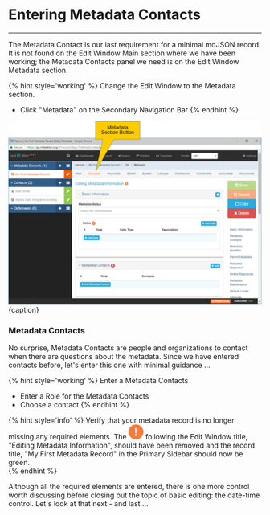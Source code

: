 # Entering Metadata Contacts
---

The <span class="md-panel">Metadata Contact</span> is our last requirement for a minimal mdJSON record.  It is not found on the <span class="md-window">Edit Window</span> <span class="md-section">Main</span> section where we have been working; the <span class="md-element">Metadata Contacts</span> panel we need is on the <span class="md-window">Edit Window</span> <span class="md-section">Metadata</span> section.

{% hint style='working' %}
  Change the <span class="md-window">Edit Window</span> to the <span class="md-section">Metadata</span> section.
  * Click "Metadata" on the <span class="md-window">Secondary Navigation Bar</span>
{% endhint %}

![Editing Window - Metadata - Metadata Contact](/assets/get-started/edit-window-metadata-contact.png){caption}

### Metadata Contacts  <i class="fa fa-asterisk required" title="Required"> </i>

No surprise, <span class="md-panel">Metadata Contacts</span> are people and organizations to contact when there are questions about the metadata.  Since we have entered contacts before, let's enter this one with minimal guidance ...

{% hint style='working' %}
  Enter a <span class="md-panel">Metadata Contacts</span>
  * Enter a <span class="md-element">Role</span> for the <span class="md-panel">Metadata Contacts</span>
  * Choose a contact
{% endhint %}

{% hint style='info' %}
  Verify that your metadata record is no longer missing any required elements.  The ![](/assets/bullets/bang-orange.png) following the <span class="md-window">Edit Window</span> title, "Editing Metadata Information", should have been removed and the record title, "My First Metadata Record" in the <span class="md-window">Primary Sidebar</span> should now be green.   
{% endhint %}

Although all the required elements are entered, there is one more control worth discussing before closing out the topic of basic editing: the date-time control.  Let's look at that next - and last ...
